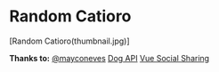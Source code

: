 # Random Catioro

[Random Catioro(thumbnail.jpg)]

**Thanks to:**
[@mayconeves](https://github.com/mayconeves)
[Dog API](https://dog.ceo/dog-api/)
[Vue Social Sharing](https://github.com/nicolasbeauvais/vue-social-sharing)

